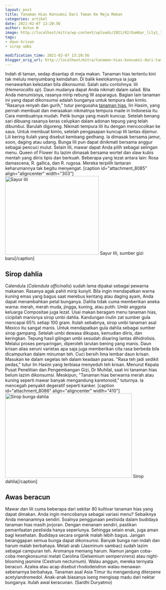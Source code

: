 ```yaml
---
layout: post
title: Tanaman Hias Konsumsi Dari Taman Ke Meja Makan
categories: artikel
date: 2021-02-07 13:20:56
author: Anton N
image: http://localhost/mitra/wp-content/uploads/2021/02/Gambar_lily1_1024x768.jpg
tags:
- daun krisan
- sirop umbi

modification_time: 2021-02-07 13:20:56
blogger_orig_url: http://localhost/mitra/tanaman-hias-konsumsi-dari-taman-ke.html
---
```


Indah di taman, sedap disantap di meja makan. Tanaman hias tertentu kini tak melulu menyumbang keindahan. Di balik keelokannya ia juga menawarkan kelezatan bila dikonsumsi.
Salah satu contohnya: lili (<i>Hemerocallis sp</i>). Daun mudanya dapat Anda nikmati dalam salad. Bila Anda menumisnya, rasanya mirip rebung W asparagus. Bagian lain tanaman ini yang dapat dikonsumsi adalah bunganya untuk tempura dan kimlo. "Rasanya renyah dan gurih," tutur pengusaha <a class="wpil_keyword_link " href="http://127.0.0.1/mitra/tanaman-hias"  title="tanaman hias" data-wpil-keyword-link="linked">tanaman hias</a>, Iin Hasim, yang pernah membuat dan merasakan nikmatnya tempura made in Indonesia itu.
Cara membuatnya mudah. Petik bunga yang masih kuncup. Setelah benang sari dibuang rasanya keras  celupkan dalam adonan tepung yang telah dibumbui. Barulah digoreng. Nikmati tempura lili itu dengan mencocolkan ke saus. Untuk membuat kimlo, setelah pengasapan kuncup lili lantas dijemur.
Lili kering itulah yang disebut kembang gedhang. Ia dimasak bersama jamur, soon, daging atau udang. Bunga lili pun dapat dinikmati bersama anggur sebagai pencuci mulut.
Selain lili, mawar dapat Anda pilih sebagai selingan menu. Queen of Flower itu lazim dimasak bersama wortel dan slaw kubis mentah yang diiris tipis dan berkuah. Beberapa yang lezat antara lain: Rosa damascena, R. gallica, dan R. rugosa. Mereka terpilih lantaran keharumannya tak begitu menyengat.
[caption id="attachment_8085" align="aligncenter" width="303"]<a href="http://127.0.0.1/mitra/wp-content/uploads/2021/02/Gambar_lily_912x768.jpg"><img class="wp-image-8085" src="http://127.0.0.1/mitra/wp-content/uploads/2021/02/Gambar_lily_912x768.jpg" alt="Sayur lili" width="303" height="255" /></a> Sayur lili, sumber gizi baru[/caption]
<h2 id="dahlia">Sirop dahlia</h2>
Calendula (<i>Calendula officinalis</i>) sudah lama dipakai sebagai pewarna makanan. Rasanya agak pahit mirip kunyit. Bila ingin mendapatkan warna kuning emas yang bagus saat merebus kentang atau daging ayam, Anda dapat menambahkan petal bunganya.
Dahlia tidak cuma memberikan aneka warna: merah, merah muda, jingga, kuning, atau putih. Umbi anggota keluarga Compositae juga lezat. Usai makan beragam menu tanaman hias, cicipilah manisnya sirop umbi dahlia. Kandungan inulin zat sumber gula mencapai 65% setiap 100 gram.
Itulah sebabnya, sirop umbi tanaman asal Mexico itu sangat manis. Untuk mendapatkan gula dahlia sebagai sumber sirop gampang. Setelah umbi dewasa dikupas, kemudian diiris, dan keringkan. Tepung hasil gilingan umbi sesudah disaring lantas dihidrolisis. Melalui proses penyaringan, diperoleh larutan bening yang manis.
Daun krisan alias seruni varietas apa saja juga memberikan cita rasa berbeda bila dicampurkan dalam minuman teh. Cuci bersih lima lembar daun krisan. Masukan ke dalam segelas teh dalam keadaan panas. "Rasa teh jadi sedikit pedas," tutur Iin Hasim yang terbiasa menyeduh teh krisan.
Menurut Kepala Pusat Penelitian dan Pengembangan Gizi, Dr Muhilal, saat ini tanaman hias belum lazim dikonsumsi. Meskipun, "Tanaman hias berwarna merah atau kuning seperti mawar banyak mengandung karetonoid," tuturnya. Ia mencegah penyakit degeratif seperti kanker.
[caption id="attachment_8086" align="aligncenter" width="410"]<a href="http://127.0.0.1/mitra/wp-content/uploads/2021/02/Gambar_jus_1024x684.jpg"><img class="wp-image-8086" src="http://127.0.0.1/mitra/wp-content/uploads/2021/02/Gambar_jus_1024x684.jpg" alt="Sirop bunga dahlia" width="410" height="274" /></a> Sirop dahlia[/caption]
<h2 id="beracun">Awas beracun</h2>
Mawar dan lili cuma beberapa dari sekitar 80 kultivar tanaman hias yang dapat dimakan. Anda ingin mencobanya sebagai variasi menu? Sebaiknya Anda menanamnya sendiri. Soalnya penggunaan pestisida dalam budidaya tanaman hias masih jorjoran. Dengan menanam sendiri, pastikan pemanfaatan pestisida hanya seperlunya. Sehingga selain enak, juga aman bagi kesehatan. Budidaya secara organik malah lebih bagus.
Jangan beranggapan semua bunga dapat dikonsumsi. Banyak bunga nan indah dan harum malah berbahaya. Melati arab (Jasminum sambac) sudah lazim sebagai campuran teh. Aromanya memang harum. Namun jangan coba-coba mengkonsumsi melati Carolina (Gelsemium sempervirens) atau night-blooming jasmine (Cestrum necturnum). Walau anggun, mereka ternyata beracun.
Azalea atau acap disebut rhododendron walau menawan sebenarnya berbahaya. Tanaman asal Asia Timur itu mengandung diterpene acetylandromedol. Anak-anak biasanya iseng mengisap madu dari nektar bunganya. Itulah awal keracunan. (Sardhi Duryatmo)
